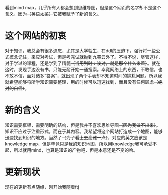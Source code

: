看到mind map，几乎所有人都会想到思维导图，但是这个网页的名字却不是这个含义，因为~~（英语太菜）~~它被我赋予了新的含义。
# 这个网站的初衷
对于知识，我总会有很多遗忘，尤其是大学~~牲~~生，在ddl的压迫下，强行将一些公式概念记住，来应对考试，但是考完试就抛到九霄云外了。不得不说，尽管这样，对于学过的课程，还是学到了精髓~~（当用到时：诶对，就是那个什么来着）~~。就在这时，发现手边没有书，只能无耐开始一通搜索。毕竟网络上的东西，不敢信，也不敢不信，面对诸多”答案“，就出现了两个手表却不知道时间的尴尬问题。所以我就希望能够将所学知识简要整理，用的时候可以迅速找到，而且没有任何顾虑~~（绝对的自信）~~。
# 新的含义
知识需要框架，需要明确的结构，但是我并不喜欢思维导图~~（因为我做不出来）~~。知识不应过于注重形式，而在于其内容。我希望将这个网站打造成一个地图，能够迅速找到知识的地方。当然了~~（为了看上去高雅一点）~~，对应的英文应该是knowledge map，但是毕竟只是我的知识地图，所以用knowledge我可承受不起，所以就用mind，也算是知识的产物吧，但是本意还是不变的哈。
# 更新现状
现在的更新有点随缘，刚开始我随着ftj